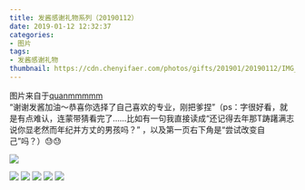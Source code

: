 ```yaml
---
title: 发酱感谢礼物系列（20190112）
date: 2019-01-12 12:32:37
categories:
- 图片
tags:
- 发酱感谢礼物
thumbnail: https://cdn.chenyifaer.com/photos/gifts/201901/20190112/IMG_6954.JPG
---
```


图片来自于<a href="https://weibo.com/p/1005051720171447" target="_blank">quanmmmmm</a><br/>​“谢谢发酱加油～恭喜你选择了自己喜欢的专业，刚把爹捏”（ps：字很好看，就是有点难认，连蒙带猜看完了……比如有一句我直接读成“还记得去年那T踌躇满志说你显老然而年纪并方丈的男孩吗？” ，以及第一页右下角是“尝试改变自己”吗？）😓😓 

![](https://cdn.chenyifaer.com/photos/gifts/201901/20190112/IMG_6954.JPG)

<!--more-->

![](https://cdn.chenyifaer.com/photos/gifts/201901/20190112/IMG_6955.JPG)
![](https://cdn.chenyifaer.com/photos/gifts/201901/20190112/IMG_6956.JPG)
![](https://cdn.chenyifaer.com/photos/gifts/201901/20190112/IMG_6957.JPG)
![](https://cdn.chenyifaer.com/photos/gifts/201901/20190112/IMG_6958.JPG)
![](https://cdn.chenyifaer.com/photos/gifts/201901/20190112/IMG_6959.JPG)
